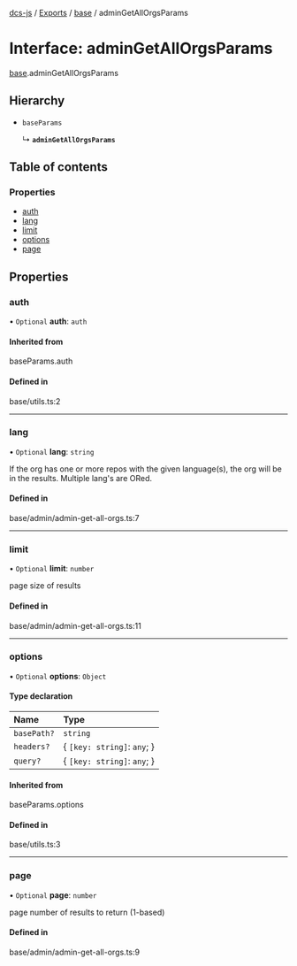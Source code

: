 [dcs-js](../README.md) / [Exports](../modules.md) / [base](../modules/base.md) / adminGetAllOrgsParams

# Interface: adminGetAllOrgsParams

[base](../modules/base.md).adminGetAllOrgsParams

## Hierarchy

- `baseParams`

  ↳ **`adminGetAllOrgsParams`**

## Table of contents

### Properties

- [auth](base.adminGetAllOrgsParams.md#auth)
- [lang](base.adminGetAllOrgsParams.md#lang)
- [limit](base.adminGetAllOrgsParams.md#limit)
- [options](base.adminGetAllOrgsParams.md#options)
- [page](base.adminGetAllOrgsParams.md#page)

## Properties

### <a id="auth" name="auth"></a> auth

• `Optional` **auth**: `auth`

#### Inherited from

baseParams.auth

#### Defined in

base/utils.ts:2

___

### <a id="lang" name="lang"></a> lang

• `Optional` **lang**: `string`

If the org has one or more repos with the given language(s), the org will be in the results. Multiple lang&#39;s are ORed.

#### Defined in

base/admin/admin-get-all-orgs.ts:7

___

### <a id="limit" name="limit"></a> limit

• `Optional` **limit**: `number`

page size of results

#### Defined in

base/admin/admin-get-all-orgs.ts:11

___

### <a id="options" name="options"></a> options

• `Optional` **options**: `Object`

#### Type declaration

| Name | Type |
| :------ | :------ |
| `basePath?` | `string` |
| `headers?` | { `[key: string]`: `any`;  } |
| `query?` | { `[key: string]`: `any`;  } |

#### Inherited from

baseParams.options

#### Defined in

base/utils.ts:3

___

### <a id="page" name="page"></a> page

• `Optional` **page**: `number`

page number of results to return (1-based)

#### Defined in

base/admin/admin-get-all-orgs.ts:9
